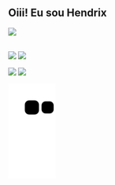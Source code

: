 ## Oiii! Eu sou Hendrix
 <div>
  <a href="https://github.com/xFuuull">
  <img height="180em" src="https://github-readme-stats.vercel.app/api?username=xFuuull&show_icons=true&theme=dark&include_all_commits=true&count_private=true"/>
  </div>
 
  ##
 
<div> 
  <a href="https://www.youtube.com/channel/UCVLiNQyZ0YA3thEFmby4dPA" target="_blank"><img src="https://img.shields.io/badge/YouTube-FF0000?style=for-the-badge&logo=youtube&logoColor=white" target="_blank"></a>
  <a href="https://instagram.com/xFuuull" target="_blank"><img src="https://img.shields.io/badge/-Instagram-%23E4405F?style=for-the-badge&logo=instagram&logoColor=white" target="_blank"></a>
 	 
  <a href = "xFuuull@outlook.com"><img src="https://img.shields.io/badge/-Gmail-%23333?style=for-the-badge&logo=gmail&logoColor=white" target="_blank"></a>
  <a href="https://www.linkedin.com/in/hendrix-leit%C3%A3o-6aa37418b/" target="_blank"><img src="https://img.shields.io/badge/-LinkedIn-%230077B5?style=for-the-badge&logo=linkedin&logoColor=white" target="_blank"></a> 
 
  ![Snake animation](https://github.com/rafaballerini/rafaballerini/blob/output/github-contribution-grid-snake.svg)
 
</div>
